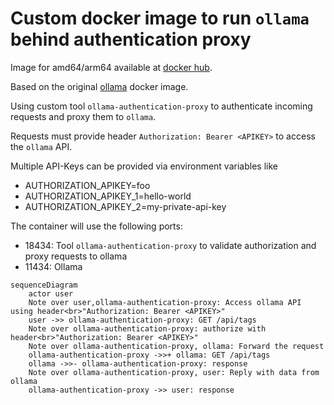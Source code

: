 # Custom docker image to run `ollama` behind authentication proxy

Image for amd64/arm64 available at [docker hub](https://hub.docker.com/repository/docker/brilliantcreator/ollama-authentication-proxy).

Based on the original [ollama](https://hub.docker.com/r/ollama/ollama) docker image.

Using custom tool `ollama-authentication-proxy` to authenticate
incoming requests and proxy them to `ollama`.

Requests must provide header `Authorization: Bearer <APIKEY>` to access the `ollama` API.

Multiple API-Keys can be provided via environment variables like
- AUTHORIZATION_APIKEY=foo
- AUTHORIZATION_APIKEY_1=hello-world
- AUTHORIZATION_APIKEY_2=my-private-api-key

The container will use the following ports:
- 18434: Tool `ollama-authentication-proxy` to validate authorization and proxy requests to ollama
- 11434: Ollama

```mermaid
sequenceDiagram
    actor user
    Note over user,ollama-authentication-proxy: Access ollama API using header<br>"Authorization: Bearer <APIKEY>"
    user ->> ollama-authentication-proxy: GET /api/tags
    Note over ollama-authentication-proxy: authorize with header<br>"Authorization: Bearer <APIKEY>"
    Note over ollama-authentication-proxy, ollama: Forward the request
    ollama-authentication-proxy ->>+ ollama: GET /api/tags
    ollama ->>- ollama-authentication-proxy: response
    Note over ollama-authentication-proxy, user: Reply with data from ollama
    ollama-authentication-proxy ->> user: response
```